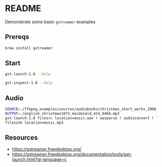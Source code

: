 # README  

Demonstrate some basic `gstreamer` examples  

## Prereqs

```sh
brew install gstreamer
```

## Start

```sh
gst-launch-1.0 --help 

gst-inspect-1.0 --help 
```

## Audio

```sh
SOURCE=./ffmpeg_examples/sources/audiobooks/christmas_short_works_2008_0812_64kb_mp3/english_christmas1873_macdonald_mtd_64kb.mp3
OUTPUT=./english_christmas1873_macdonald_mtd_64kb.mp3
gst-launch-1.0 filesrc location=music.wav ! wavparse ! audioconvert ! lame !
filesink location=music.mp3
```

## Resources

* https://gstreamer.freedesktop.org/
* https://gstreamer.freedesktop.org/documentation/tools/gst-launch.html?gi-language=c